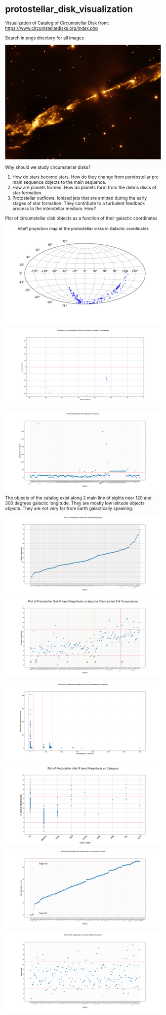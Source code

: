 # protostellar_disk_visualization
Visualization of Catalog of Circumstellar Disk from: https://www.circumstellardisks.org/index.php

Search in pngs directory for all images

![HH 212](https://github.com/coderXmachina2/protostellar_disk_visualization/blob/master/pngs/pics/HH-212.jpg)

Why should we study circumstellar disks?

1. How do stars become stars. How do they change from psrotostellar pre main sequence objects to the main sequence.
2. How are planets formed. How do planets form from the debris discs of star formation.
3. Protostellar outflows. Ionised jets that are emitted during the early stages of star formation. They contribute to a turbulent feedback process to the interstellar medium. How?

Plot of circumstellar disk objects as a function of their galactic coordinates

![Aitoff Plot](https://github.com/coderXmachina2/protostellar_disk_visualization/blob/master/pngs/aitoff_plot.png)

![Plot of galactic coordinates](https://github.com/coderXmachina2/protostellar_disk_visualization/blob/master/pngs/disks_galactic_coordinates.png)

![Plot of Distances](https://github.com/coderXmachina2/protostellar_disk_visualization/blob/master/pngs/disk_distances.png)

The objects of the catalog exist along 2 main line of sights near 120 and 300 degrees galactic longitude. They are mostly low latitude objects objects. They are not very far from Earth galactically speaking.

![Sorted Magnitude](https://github.com/coderXmachina2/protostellar_disk_visualization/blob/master/pngs/sorted_magnitude.png)

![Spec_class Magnitude](https://github.com/coderXmachina2/protostellar_disk_visualization/blob/master/pngs/spec_class_temp_magnitude.png)

![Resolution vs wavelengths](https://github.com/coderXmachina2/protostellar_disk_visualization/blob/master/pngs/Res_elem_across_vs_wavelenth_microns.png)

![magnitude_category](https://github.com/coderXmachina2/protostellar_disk_visualization/blob/master/pngs/magnitude_category.png)

![Disk major arc second sorted](https://github.com/coderXmachina2/protostellar_disk_visualization/blob/master/pngs/Disk_major_axis_arc_sec_sorted.png)

![magnitude_sorted_inclination](https://github.com/coderXmachina2/protostellar_disk_visualization/blob/master/pngs/Magnitude_sorted_inclination.png)


